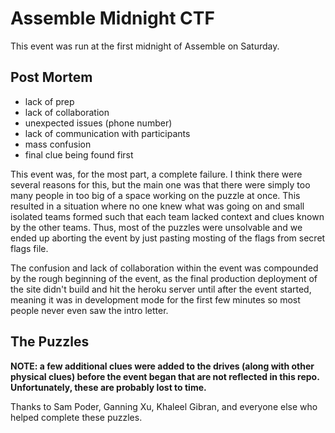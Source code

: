 # Assemble Midnight CTF

This event was run at the first midnight of Assemble on Saturday.

## Post Mortem

- lack of prep
- lack of collaboration
- unexpected issues (phone number)
- lack of communication with participants
- mass confusion
- final clue being found first

This event was, for the most part, a complete failure. I think there were several reasons for this, but the main one was that there were simply too many people in too big of a space working on the puzzle at once. This resulted in a situation where no one knew what was going on and small isolated teams formed such that each team lacked context and clues known by the other teams. Thus, most of the puzzles were unsolvable and we ended up aborting the event by just pasting mosting of the flags from secret flags file.

The confusion and lack of collaboration within the event was compounded by the rough beginning of the event, as the final production deployment of the site didn't build and hit the heroku server until after the event started, meaning it was in development mode for the first few minutes so most people never even saw the intro letter.

## The Puzzles

**NOTE: a few additional clues were added to the drives (along with other physical clues) before the event began that are not reflected in this repo. Unfortunately, these are probably lost to time.**

Thanks to Sam Poder, Ganning Xu, Khaleel Gibran, and everyone else who helped complete these puzzles.
